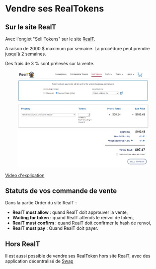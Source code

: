 # Vendre ses RealTokens

## Sur le site RealT

Avec l'onglet "Sell Tokens" sur le site [RealT](https://realt.co/portfolio/?app=sell-tokens).

A raison de 2000 $ maximum par semaine. La procédure peut prendre jusqu'à 2 semaines.

Des frais de 3 % sont prélevés sur la vente.

<figure><img src="../../.gitbook/assets/image (27).png" alt=""><figcaption></figcaption></figure>

[Video d'explication](https://youtu.be/soGx6YLYO6k)

## Statuts de vos commande de vente

Dans la partie Order du site RealT :&#x20;

* **RealT must allow** : quand RealT doit approuver la vente,
* **Waiting for token** : quand RealT attends le renvoi de token,
* **RealT must confirm** : quand RealT doit confirmer le hash de renvoi,
* **RealT must pay** : Quand RealT doit payer.

## Hors RealT

Il est aussi possible de vendre ses RealToken hors site RealT, avec des application décentralisé de [Swap](../defi-realt/dex-swap/)

